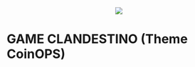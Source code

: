 <div align="center">
<img src=https://yt3.ggpht.com/KCfVSn0CT8SCHZQkTGtZhXmr2Zem7lhiSj0Y8v2pRuZySE451SOLMFdVOn3--xABU2MiV8f_Dg=s108-c-k-c0x00ffffff-no-rj />
</div>

# GAME CLANDESTINO (Theme CoinOPS)
